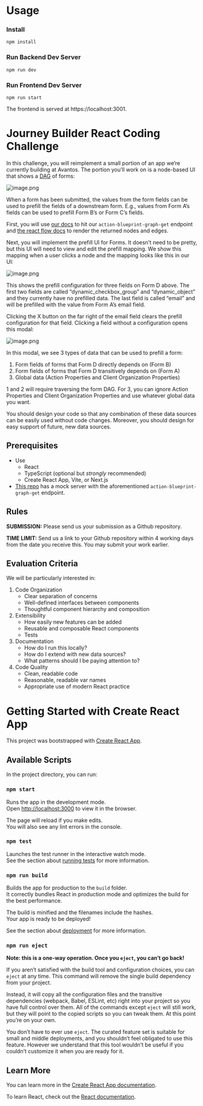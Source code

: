 # Usage

### Install
`npm install`

### Run Backend Dev Server
`npm run dev`

### Run Frontend Dev Server
`npm run start`

The frontend is served at https://localhost:3001.


# Journey Builder React Coding Challenge

In this challenge, you will reimplement a small portion of an app we’re currently building at Avantos. The portion you’ll work on is a node-based UI that shows a [DAG](https://en.wikipedia.org/wiki/Directed_acyclic_graph) of forms:

![image.png](attachment:898e69a9-082b-4ba3-9593-5edfa1bc2318:image.png)

When a form has been submitted, the values from the form fields can be used to prefill the fields of a downstream form. E.g., values from Form A’s fields can be used to prefill Form B’s or Form C’s fields.

First, you will use [our docs](https://api.avantos-dev.io/docs#/operations/action-blueprint-graph-get) to hit our `action-blueprint-graph-get` endpoint and [the react flow docs](https://reactflow.dev/) to render the returned nodes and edges.

Next, you will implement the prefill UI for Forms. It doesn’t need to be pretty, but this UI will need to view and edit the prefill mapping. We show this mapping when a user clicks a node and the mapping looks like this in our UI:

![image.png](attachment:ba31aa98-8e4e-4b9d-bfb6-e99d9f6523c7:image.png)

This shows the prefill configuration for three fields on Form D above. The first two fields are called “dynamic_checkbox_group” and “dynamic_object” and they currently have no prefilled data. The last field is called “email” and will be prefilled with the value from Form A’s email field.

Clicking the X button on the far right of the email field clears the prefill configuration for that field. Clicking a field without a configuration opens this modal:

![image.png](attachment:36458b96-1384-4460-b022-8f9dd09cec7b:image.png)

In this modal, we see 3 types of data that can be used to prefill a form:

1. Form fields of forms that Form D directly depends on (Form B)
2. Form fields of forms that Form D transitively depends on (Form A)
3. Global data (Action Properties and Client Organization Properties)

1 and 2 will require traversing the form DAG. For 3, you can ignore Action Properties and Client Organization Properties and use whatever global data you want. 

You should design your code so that any combination of these data sources can be easily used without code changes. Moreover, you should design for easy support of future, new data sources.

## Prerequisites

- Use
    - React
    - TypeScript (optional but *strongly* recommended)
    - Create React App, Vite, or Next.js
- [This repo](https://github.com/mosaic-avantos/frontendchallengeserver) has a mock server with the aforementioned `action-blueprint-graph-get` endpoint.

## Rules

**SUBMISSION:** Please send us your submission as a Github repository.

**TIME LIMIT:** Send us a link to your Github repository within 4 working days from the date you receive this. You may submit your work earlier.

## Evaluation Criteria

We will be particularly interested in:

1. Code Organization
    - Clear separation of concerns
    - Well-defined interfaces between components
    - Thoughtful component hierarchy and composition
2. Extensibility
    - How easily new features can be added
    - Reusable and composable React components
    - Tests
3. Documentation
    - How do I run this locally?
    - How do I extend with new data sources?
    - What patterns should I be paying attention to?
4. Code Quality
    - Clean, readable code
    - Reasonable, readable var names
    - Appropriate use of modern React practice


# Getting Started with Create React App

This project was bootstrapped with [Create React App](https://github.com/facebook/create-react-app).

## Available Scripts

In the project directory, you can run:

### `npm start`

Runs the app in the development mode.\
Open [http://localhost:3000](http://localhost:3000) to view it in the browser.

The page will reload if you make edits.\
You will also see any lint errors in the console.

### `npm test`

Launches the test runner in the interactive watch mode.\
See the section about [running tests](https://facebook.github.io/create-react-app/docs/running-tests) for more information.

### `npm run build`

Builds the app for production to the `build` folder.\
It correctly bundles React in production mode and optimizes the build for the best performance.

The build is minified and the filenames include the hashes.\
Your app is ready to be deployed!

See the section about [deployment](https://facebook.github.io/create-react-app/docs/deployment) for more information.

### `npm run eject`

**Note: this is a one-way operation. Once you `eject`, you can’t go back!**

If you aren’t satisfied with the build tool and configuration choices, you can `eject` at any time. This command will remove the single build dependency from your project.

Instead, it will copy all the configuration files and the transitive dependencies (webpack, Babel, ESLint, etc) right into your project so you have full control over them. All of the commands except `eject` will still work, but they will point to the copied scripts so you can tweak them. At this point you’re on your own.

You don’t have to ever use `eject`. The curated feature set is suitable for small and middle deployments, and you shouldn’t feel obligated to use this feature. However we understand that this tool wouldn’t be useful if you couldn’t customize it when you are ready for it.

## Learn More

You can learn more in the [Create React App documentation](https://facebook.github.io/create-react-app/docs/getting-started).

To learn React, check out the [React documentation](https://reactjs.org/).

